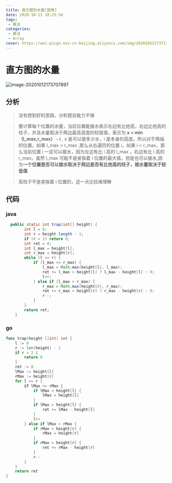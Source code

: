 ```yaml
---
title: 直方图的水量[困难]
date: 2020-10-13 10:25:54
tags: 
 - 算法
categories: 
 - 算法
 - Array
cover: https://wei-picgo.oss-cn-beijing.aliyuncs.com/img/20201012173711.png
---
```


# 直方图的水量

![image-20201012173707897](https://wei-picgo.oss-cn-beijing.aliyuncs.com/img/20201012173711.png)

## 分析

> 没有想到好的思路，分析题目能力不够

> 要计算每个位置的水量，当前位置能接水表示左边有比他高，右边比他高的柱子，并且水量取决于两边最高高度的较低值，表示为 **x = min（l_max,r_max） - i** , x 是可以接多少水，i 是本身的高度。所以对于两端的位置，如果 l_max > r_max ,那么从右遍历的位置 i，如果 i < r_max，那么当前位置 i 一定可以接水，因为左边有比 i 高的 l_max ，右边有比 i 高的 r_max。虽然 l_max 可能不是紧挨着 i 位置的最大值，但是也可以接水,因为**一个位置是否可以接水取决于两边是否有比他高的柱子，接水量取决于较低值**

>高柱子不是紧挨着 i 位置的，这一点比较难理解 



## 代码

### java

```java
  public static int trap(int[] height) {
        int l = 0;
        int r = height.length - 1;
        if (r < 2) return 0;
        int ret = 0;
        int l_max = height[l];
        int r_max = height[r];
        while (l <= r) {
            if (l_max <= r_max) {
                l_max = Math.max(height[l], l_max);
                ret += l_max > height[l] ? l_max - height[l] : 0;
                l++;
            } else if (l_max > r_max) {
                r_max = Math.max(height[r], r_max);
                ret += r_max > height[r] ? r_max - height[r] : 0;
                r--;
            }
        }
        return ret;
    }

```

### go

```go
func trap(height []int) int {
	l := 0
	r := len(height) - 1
	if r < 2 {
		return 0
	}
	ret := 0
	lMax := height[l]
	rMax := height[r]
	for l <= r {
		if lMax <= rMax {
			if lMax < height[l] {
				lMax = height[l]
			}
			if lMax > height[l] {
				ret += lMax - height[l]
			}
			l++
		} else if lMax > rMax {
			if rMax < height[r] {
				rMax = height[r]
			}
			if rMax > height[r] {
				ret += rMax - height[r]
			}
			r--
		}
	}
	return ret
}
```


